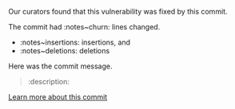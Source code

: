Our curators found that this vulnerability was fixed by this commit.

The commit had :notes~churn: lines changed.

  * :notes~insertions: insertions, and
  * :notes~deletions: deletions

Here was the commit message.
<blockquote>
:description:
</blockquote>

[Learn more about this commit](/commits/:commit_hash:)
